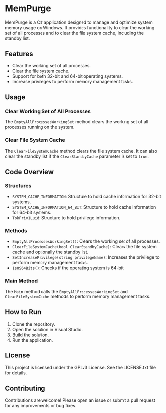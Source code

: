 # MemPurge

MemPurge is a C# application designed to manage and optimize system memory usage on Windows. It provides functionality to clear the working set of all processes and to clear the file system cache, including the standby list.

## Features

- Clear the working set of all processes.
- Clear the file system cache.
- Support for both 32-bit and 64-bit operating systems.
- Increase privileges to perform memory management tasks.

## Usage

### Clear Working Set of All Processes

The `EmptyAllProcessesWorkingSet` method clears the working set of all processes running on the system.

### Clear File System Cache

The `ClearFileSystemCache` method clears the file system cache. It can also clear the standby list if the `ClearStandbyCache` parameter is set to `true`.

## Code Overview

### Structures

- `SYSTEM_CACHE_INFORMATION`: Structure to hold cache information for 32-bit systems.
- `SYSTEM_CACHE_INFORMATION_64_BIT`: Structure to hold cache information for 64-bit systems.
- `TokPriv1Luid`: Structure to hold privilege information.

### Methods

- `EmptyAllProcessesWorkingSet()`: Clears the working set of all processes.
- `ClearFileSystemCache(bool ClearStandbyCache)`: Clears the file system cache and optionally the standby list.
- `SetIncreasePrivilege(string privilegeName)`: Increases the privilege to perform memory management tasks.
- `IsOS64Bits()`: Checks if the operating system is 64-bit.

### Main Method

The `Main` method calls the `EmptyAllProcessesWorkingSet` and `ClearFileSystemCache` methods to perform memory management tasks.

## How to Run

1. Clone the repository.
2. Open the solution in Visual Studio.
3. Build the solution.
4. Run the application.

## License

This project is licensed under the GPLv3 License. See the LICENSE.txt file for details.

## Contributing

Contributions are welcome! Please open an issue or submit a pull request for any improvements or bug fixes.